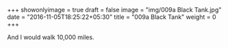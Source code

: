 +++
showonlyimage = true
draft = false
image = "img/009a Black Tank.jpg"
date = "2016-11-05T18:25:22+05:30"
title = "009a Black Tank"
weight = 0
+++

And I would walk 10,000 miles.

